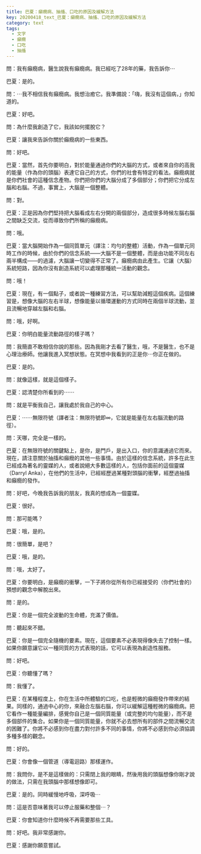 ```yaml
---
title: 巴夏：癲癇病、抽搐、口吃的原因及緩解方法
key: 20200418_text_巴夏：癲癇病、抽搐、口吃的原因及緩解方法
category: text
tags:
  - 文字
  - 癲癇
  - 口吃
  - 抽搐
---
```


問：我有癲癇病，醫生說我有癲癇病。我已經吃了28年的藥，我告訴你⋯

巴夏：是的。

問：⋯我不相信我有癲癇病。我想治癒它。我準備說：「嗨，我沒有這個病，」你知道的。

巴夏：好吧。

問：為什麼我創造了它，我該如何擺脫它？

巴夏：讓我來告訴你關於癲癇病的一些東西。

問：好吧。

巴夏：當然，首先你要明白，對於能量通過你們的大腦的方式，或者來自你的高我的能量（作為你的頭腦）表達它自己的方式，你們的社會有特定的看法。癲癇病就是你們社會的這種信念產物。你們把你們的大腦分成了多個部分；你們把它分成左腦和右腦。不過，事實上，大腦是一個整體。

問：對。

巴夏：正是因為你們堅持把大腦看成左右分開的兩個部分，造成很多時候左腦右腦之間缺乏交流，從而導致你們所稱的癲癇病。

問：哦。

巴夏：當大腦開始作為一個同質單元（譯注：均勻的整體）活動，作為一個單元同時工作的時候，由於你們的信念系統——大腦不是一個整體，而是由功能不同左右兩半構成——的過濾，大腦讓一切變得不正常了。癲癇病由此產生。它讓（大腦）系統短路，因為你沒有創造系統可以處理那種統一活動的觀念。

問：哦！

巴夏：現在，有一個點子，或者說一種練習方法，可以幫助減輕這個疾病。這個練習是，想像大腦的左右半球，想像能量以循環運動的方式同時在兩個半球流動，並且流暢地穿越左腦和右腦。

問：哦，好啊。

巴夏：你明白能量流動路徑的樣子嗎？

問：我簡直不敢相信你說的那些。因為我剛才去看了醫生，哦，不是醫生，也不是心理治療師。他讓我進入冥想狀態。在冥想中我看到的正是你⋯你正在做的。

巴夏：是的。

問：就像這樣，就是這個樣子。

巴夏：認清楚你所看到的⋯⋯

問：就是平衡我自己，讓我處於我自己的中心。

巴夏：⋯⋯無限符號（譯者注：無限符號即∞，它就是能量在左右腦流動的路徑）。

問：天哪，完全是一樣的。

巴夏：在無限符號的關鍵點上，是你，是門戶，是出入口，你的意識通過它而來。現在，請注意關於抽搐和癲癇的其他一些事情。由於這樣的信念系統，許多在此生已經成為著名的靈媒的人，或者說絕大多數這樣的人，包括你面前的這個靈媒（Darryl Anka），在他們的生活中，已經經歷過某種對頭腦的衝擊，經歷過抽搐和癲癇的發作。

問：好吧，今晚我告訴我的朋友，我真的想成為一個靈媒。

巴夏：很好。

問：那可能嗎？

巴夏：哦，是的。

問：很簡單，是吧？

巴夏：哦，是的。

問：哦，太好了。

巴夏：你要明白，是癲癇的衝擊，一下子將你從所有你已經接受的（你們社會的）預想的觀念中解脫出來。

問：是的。

巴夏：你是一個完全波動的生命體，充滿了價值。

問：聽起來不錯。

巴夏：你是一個完全隨機的要素。現在，這個要素不必表現得像失去了控制一樣。如果你願意讓它以一種同質的方式表現的話，它可以表現為創造性服務。

問：好吧。

巴夏：你聽懂了嗎？

問：我懂了。

巴夏：在某種程度上，你在生活中所體驗的口吃，也是輕微的癲癇發作帶來的結果。同樣的，通過中心的你，來融合左腦右腦，你可以緩解這種輕微的癲癇病。把它看作一種能量編排，感覺你自己是一個同質能量（或完整的均勻能量），而不是多個部件的集合。如果你是一個同質能量，你就不必去想所有的部件之間流暢交流的困難了。你將不必感到你在盡力對付許多不同的事情，你將不必感到你必須協調多種多樣的觀念。

問：好的。

巴夏：你會像一個管道（導電迴路）那樣運作。

問：我問你，是不是這樣做的：只需閉上我的眼睛，然後用我的頭腦想像你剛才說的做法，只需在我頭腦中那樣想像即可。

巴夏：是的。同時緩慢地呼吸，深呼吸⋯

問：這是否意味著我可以停止服藥和整個⋯？

巴夏：你會知道你什麼時候不再需要那些工具。

問：好吧。我非常感謝你。

巴夏：感謝你願意嘗試。
